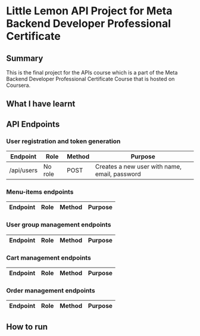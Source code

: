 # Little Lemon API Project for Meta Backend Developer Professional Certificate

## Summary
This is the final project for the APIs course which is a part of the Meta Backend Developer Professional Certificate Course that is hosted on Coursera.

## What I have learnt


## API Endpoints
### User registration and token generation
| Endpoint | Role  | Method | Purpose |
|----------|-------|--------|---------|
|/api/users| No role | POST |Creates a new user with name, email, password|

### Menu-items endpoints
| Endpoint | Role  | Method | Purpose |
|----------|-------|--------|---------|

### User group management endpoints
| Endpoint | Role  | Method | Purpose |
|----------|-------|--------|---------|

### Cart management endpoints
| Endpoint | Role  | Method | Purpose |
|----------|-------|--------|---------|

### Order management endpoints
| Endpoint | Role  | Method | Purpose |
|----------|-------|--------|---------|

## How to run
